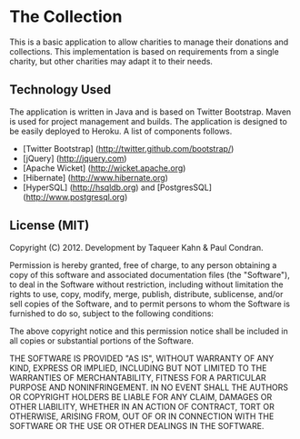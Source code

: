 # The Collection #

This is a basic application to allow charities to manage their donations and collections. This implementation is based on requirements from a single charity, but other charities may adapt it to their needs.

## Technology Used ##

The application is written in Java and is based on Twitter Bootstrap. Maven is used for project management and builds. The application is designed to be easily deployed to Heroku.  A list of components follows.

* [Twitter Bootstrap] (http://twitter.github.com/bootstrap/)
* [jQuery] (http://jquery.com)
* [Apache Wicket] (http://wicket.apache.org)
* [Hibernate] (http://www.hibernate.org)
* [HyperSQL] (http://hsqldb.org) and [PostgresSQL] (http://www.postgresql.org)


## License (MIT) ##

Copyright (C) 2012. Development by Taqueer Kahn & Paul Condran.

Permission is hereby granted, free of charge, to any person obtaining a copy of this software and associated documentation files (the "Software"), to deal in the Software without restriction, including without limitation the rights to use, copy, modify, merge, publish, distribute, sublicense, and/or sell copies of the Software, and to permit persons to whom the Software is furnished to do so, subject to the following conditions:

The above copyright notice and this permission notice shall be included in all copies or substantial portions of the Software.

THE SOFTWARE IS PROVIDED "AS IS", WITHOUT WARRANTY OF ANY KIND, EXPRESS OR IMPLIED, INCLUDING BUT NOT LIMITED TO THE WARRANTIES OF MERCHANTABILITY, FITNESS FOR A PARTICULAR PURPOSE AND NONINFRINGEMENT. IN NO EVENT SHALL THE AUTHORS OR COPYRIGHT HOLDERS BE LIABLE FOR ANY CLAIM, DAMAGES OR OTHER LIABILITY, WHETHER IN AN ACTION OF CONTRACT, TORT OR OTHERWISE, ARISING FROM, OUT OF OR IN CONNECTION WITH THE SOFTWARE OR THE USE OR OTHER DEALINGS IN THE SOFTWARE.
